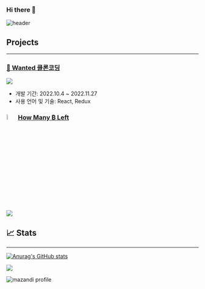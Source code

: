 ### Hi there 👋

![header](https://capsule-render.vercel.app/api?type=waving&color=random&height=300&section=header&text=Q's%20Github&fontSize=100)

## Projects

---

### [👥 Wanted 클론코딩](https://github.com/Qyupang/ASAC)

  <img src="https://github-readme-stats-qyupang.vercel.app/api/pin/?username=Qyupang&repo=ASAC&cache_seconds=86400&theme=merko">

- 개발 기간: 2022.10.4 ~ 2022.11.27
- 사용 언어 및 기술: React, Redux

### [ <img src="https://abs.twimg.com/hashflags/Bitcoin_evergreen/Bitcoin_evergreen.png" width="6%" height="6%">How Many ₿ Left](https://github.com/Qyupang/howManyBTCLeft)

  <img src="https://github-readme-stats.vercel.app/api/pin/?username=Qyupang&repo=howManyBTCLeft&cache_seconds=86400&theme=merko">

## 📈 Stats

---

[![Anurag's GitHub stats](https://github-readme-stats.vercel.app/api?username=Qyupang&show_icons=true&theme=merko)](https://github.com/Qyupang/github-readme-stats)

<img src="https://github-readme-streak-stats.herokuapp.com/?user=Qyupang&theme=merko" />

![mazandi profile](http://mazandi.herokuapp.com/api?handle=qyupang&theme=dark)
